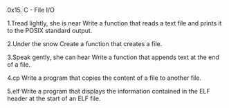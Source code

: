 0x15. C - File I/O

1.Tread lightly, she is near Write a function that reads a text file and prints it to the POSIX standard output.

2.Under the snow Create a function that creates a file.

3.Speak gently, she can hear Write a function that appends text at the end of a file.

4.cp Write a program that copies the content of a file to another file.

5.elf Write a program that displays the information contained in the ELF header at the start of an ELF file.
